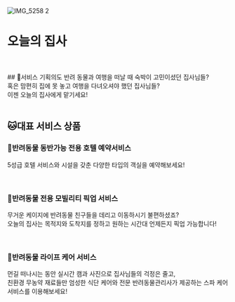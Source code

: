 ![IMG_5258 2](https://user-images.githubusercontent.com/55748886/216059408-1616791d-2a54-4b5e-bda1-ea2e96623e44.jpg)

# 오늘의 집사
<br/>
<br/>
## 🐶서비스 기획의도
반려 동물과 여행을 떠날 때 숙박이 고민이셨던 집사님들?
<br/>
혹은 맘편히 집에 못 놓고 여행을 다녀오셔야 했던 집사님들?
<br/>
이젠 오늘의 집사에게 맡기세요!
<br/>
<br/>


## 🐱대표 서비스 상품


### 🎩반려동물 동반가능 전용 호텔 예약서비스 
5성급 호텔 서비스와 시설을 갖춘 다양한 타입의 객실을 예약해보세요! <br/>

<br/>

### 👝반려동물 전용 모빌리티 픽업 서비스
무거운 케이지에 반려동물 친구들을 데리고 이동하시기 불편하셨죠? <br/>
오늘의 집사는 목적지와 도착지를 정하고 원하는 시간대 언제든지 픽업 가능합니다! <br/>

<br/>

### 🍎반려동물 라이프 케어 서비스
먼길 떠나시는 동안 실시간 캠과 사진으로 집사님들의 걱정은 줄고, <br/>
친환경 무농약 재료들만 엄성한 식단 케어와 전문 반려동물관리사가 제공하는 스파 케어 서비스를 이용해보세요! <br/>
